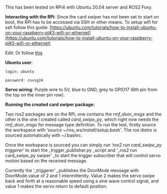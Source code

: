 This has been tested on RPi4 with Ubuntu 20.04 server and ROS2 Foxy.

**Interacting with the RPi**: Since the card swiper has not been set to start on boot, the RPi has to be accessed via SSH or other means. To setup wifi for ssh follow this guide: [https://ubuntu.com/tutorials/how-to-install-ubuntu-on-your-raspberry-pi#3-wifi-or-ethernet](https://ubuntu.com/tutorials/how-to-install-ubuntu-on-your-raspberry-pi#3-wifi-or-ethernet) 

Edit: Or follow [this](https://iot.samteck.net/raspberry-pi/setting-up/wifi-raspberry-pi-ubuntu-headless/) 

**Ubuntu user**:

	login: ubuntu

	password: covsg24

**Servo wiring**: Purple wire to 5V, blue to GND, grey to GPIO17 (6th pin from the top on the inner pin row).

**Running the created card swiper package:**

Two ros2 packages are on the RPi, one contains the _rmf_door_msgs_ and the other is the one I created called _card_swipe_py_, which right now needs the _rmf_door_msgs_ for message type definition. To run the test, firstly source the workspace with ‘_source ~/ros_ws/install/setup.bash’_. The ros distro is sourced automatically with ~/.bashrc.

Once the workspace is sourced you can simply run ‘_ros2 run card_swipe_py triggerer_’ to start the _trigger_publisher.py _script and ‘_ros2 run card_swipe_py swiper’ _to start the trigger subscriber that will control servo motion based on the received message.

Currently the ‘_triggerer’ _publishes the DoorMode message with DoorMode.value of 2 and 1 intermittently. Value 2 makes the servo swipe back and forth at a reasonable speed using a sine wave control signal, and value 1 makes the servo return to default position.
